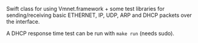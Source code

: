 Swift class for using Vmnet.framework + some test libraries for sending/receiving basic ETHERNET, IP, UDP, ARP and DHCP packets over the interface. 

A DHCP response time test can be run with `make run` (needs sudo).
